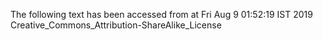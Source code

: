 The following text has been accessed from at Fri Aug 9 01:52:19 IST 2019
Creative_Commons_Attribution-ShareAlike_License
